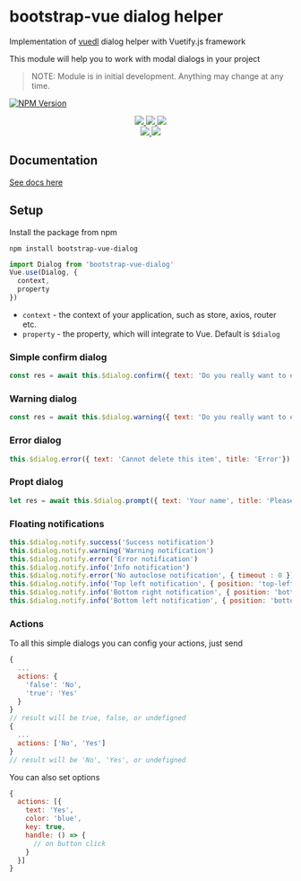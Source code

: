 # bootstrap-vue dialog helper

Implementation of [vuedl](https://github.com/yariksav/vuedl) dialog helper with Vuetify.js framework

This module will help you to work with modal dialogs in your project

> NOTE: Module is in initial development. Anything may change at any time.

[![NPM Version][npm-image]][npm-url]

<p align="center">
  <a href="https://cdnjs.com/libraries/bootstrap-vue-dialog">
    <img src="https://img.shields.io/cdnjs/v/bootstrap-vue-dialog.svg">
  </a>
  <a href="https://www.npmjs.org/package/bootstrap-vue-dialog">
    <img src="https://img.shields.io/npm/v/bootstrap-vue-dialog">
  </a>
  <a href="https://npmcharts.com/compare/bootstrap-vue-dialog?minimal=true">
    <img src="http://img.shields.io/npm/dm/bootstrap-vue-dialog.svg">
  </a>
  <br>
  <a href="http://img.badgesize.io/https://unpkg.com/bootstrap-vue-dialog/dist/bootstrap-vue-dialog.js?compression=gzip&label=gzip%20size:%20JS">
    <img src="http://img.badgesize.io/https://unpkg.com/bootstrap-vue-dialog/dist/bootstrap-vue-dialog.cjs.js?compression=gzip&label=gzip%20size:%20JS">
  </a>
  <a href="LICENSE">
    <img src="https://img.shields.io/badge/License-MIT-yellow.svg">
  </a>
</p>

## Documentation
[See docs here](https://github.com/yariksav/vuedl#readme)

## Setup

Install the package from npm

```npm
npm install bootstrap-vue-dialog
```

```javascript
import Dialog from 'bootstrap-vue-dialog'
Vue.use(Dialog, {
  context,
  property
})
```

+ `context` - the context of your application, such as store, axios, router etc.
+ `property` - the property, which will integrate to Vue. Default is `$dialog`

### Simple confirm dialog
```js
const res = await this.$dialog.confirm({ text: 'Do you really want to exit?'})
```

### Warning dialog
```js
const res = await this.$dialog.warning({ text: 'Do you really want to exit?', title: 'Warning'})
```

### Error dialog
```js
this.$dialog.error({ text: 'Cannot delete this item', title: 'Error'})
```

### Propt dialog
```js
let res = await this.$dialog.prompt({ text: 'Your name', title: 'Please input your name' })
```

<!-- ### Toasts
```js
const res = await this.$dialog.toast({ text: 'Do you really want to exit?'})
``` -->
### Floating notifications
```js
this.$dialog.notify.success('Success notification')
this.$dialog.notify.warning('Warning notification')
this.$dialog.notify.error('Error notification')
this.$dialog.notify.info('Info notification')
this.$dialog.notify.error('No autoclose notification', { timeout : 0 })
this.$dialog.notify.info('Top left notification', { position: 'top-left' })
this.$dialog.notify.info('Bottom right notification', { position: 'bottom-right' }
this.$dialog.notify.info('Bottom left notification', { position: 'bottom-left' })
```

### Actions
To all this simple dialogs you can config your actions, just send
```js
{
  ...
  actions: {
    'false': 'No',
    'true': 'Yes'
  }
}
// result will be true, false, or undefigned
{
  ...
  actions: ['No', 'Yes']
}
// result will be 'No', 'Yes', or undefigned

```
You can also set options
```js
{
  actions: [{
    text: 'Yes',
    color: 'blue',
    key: true,
    handle: () => {
      // on button click
    }
  }]
}
```


[npm-image]: https://img.shields.io/npm/v/bootstrap-vue-dialog.svg?style=flat-square
[npm-url]: https://npmjs.org/package/bootstrap-vue-dialog
